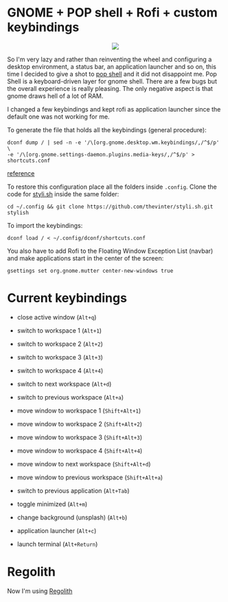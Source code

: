 # GNOME + POP shell + Rofi + custom keybindings

<!-- ![sample](./images/sample.gif) markdown syntax only-->

<p align="center">
  <img src="./images/preview.gif" />
</p>

So I'm very lazy and rather than reinventing the wheel and configuring a desktop environment, a status bar, an application launcher and so on, this time I decided to give a shot to [pop shell](https://github.com/pop-os/shell) and it did not disappoint me. Pop Shell is a keyboard-driven layer for gnome shell.
There are a few bugs but the overall experience is really pleasing.
The only negative aspect is that gnome draws hell of a lot of RAM.

I changed a few keybindings and kept rofi as application launcher since the default one was not working for me.

To generate the file that holds all the keybindings (general procedure):
```
dconf dump / | sed -n -e '/\[org.gnome.desktop.wm.keybindings/,/^$/p' \
-e '/\[org.gnome.settings-daemon.plugins.media-keys/,/^$/p' > shortcuts.conf
```

[reference](https://askubuntu.com/questions/26056/where-are-gnome-keyboard-shortcuts-stored)

To restore this configuration place all the folders inside `.config`. Clone the code for [styli.sh](https://github.com/thevinter/styli.sh) inside the same folder:

```
cd ~/.config && git clone https://github.com/thevinter/styli.sh.git stylish
```

To import the keybindings:
```
dconf load / < ~/.config/dconf/shortcuts.conf
```

You also have to add Rofi to the Floating Window Exception List (navbar) and make applications start in the center of the screen:
```
gsettings set org.gnome.mutter center-new-windows true
```

# Current keybindings

- close active window (`Alt+q`)

- switch to workspace 1 (`Alt+1`)
- switch to workspace 2 (`Alt+2`)
- switch to workspace 3 (`Alt+3`)
- switch to workspace 4 (`Alt+4`)
- switch to next workspace (`Alt+d`)
- switch to previous workspace (`Alt+a`)

- move window to workspace 1 (`Shift+Alt+1`)
- move window to workspace 2 (`Shift+Alt+2`)
- move window to workspace 3 (`Shift+Alt+3`)
- move window to workspace 4 (`Shift+Alt+4`)
- move window to next workspace (`Shift+Alt+d`)
- move window to previous workspace (`Shift+Alt+a`)

- switch to previous application (`Alt+Tab`)

- toggle minimized (`Alt+m`)

- change background (unsplash) (`Alt+b`)

- application launcher (`Alt+c`)

- launch terminal (`Alt+Return`)

# Regolith

Now I'm using [Regolith](https://regolith-desktop.com/)
